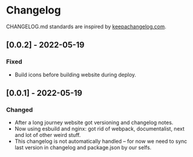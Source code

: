 # Changelog

CHANGELOG.md standards are inspired by [keepachangelog.com](https://keepachangelog.com/en/1.0.0/).

## [0.0.2] - 2022-05-19

### Fixed

- Build icons before building website during deploy.

## [0.0.1] - 2022-05-19

### Changed

- After a long journey website got versioning and changelog notes.
- Now using esbuild and nginx: got rid of webpack, documentalist, next and lot of other weird stuff.
- This changelog is not automatically handled – for now we need to sync last version in changelog and package.json by our selfs.
